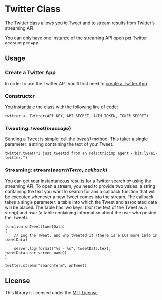# Twitter Class

The Twitter class allows you to Tweet and to stream results from Twitter’s streaming API.

You can only have one instance of the streaming API open per Twitter account per app.

## Usage

### Create a Twitter App

In order to use the Twitter API, you’ll first need to [create a Twitter App](https://apps.twitter.com/).

### Constructor

You instantiate the class with the following line of code:

```squirrel
twitter <- Twitter(API_KEY, API_SECRET, AUTH_TOKEN, TOKEN_SECRET)
```

### Tweeting: tweet(*message*)

Sending a Tweet is simple: call the *tweet()* method. This takes a single parameter: a string containing the text of your Tweet.

```squirrel
twitter.tweet("I just tweeted from an @electricimp agent - bit.ly/ei-twitter.")
```

### Streaming: stream(*searchTerm*, *callback*)

You can get near instantaneous results for a Twitter search by using the streaming API. To open a stream, you need to provide two values: a string containing the text you want to search for and a callback function that will be executed whenever a new Tweet comes into the stream. The callback takes a single parameter: a table into which the Tweet and associated data will be placed. The table has two keys: *text* (the text of the Tweet as a string) and *user* (a table containing information about the user who posted the Tweet).

```squirrel
function onTweet(tweetData) 
{
    // Log the Tweet, and who tweeted it (there is a LOT more info in tweetData)
    
    server.log(format("%s - %s", tweetData.text, tweetData.user.screen_name))
}

twitter.stream("searchTerm", onTweet)
```

## License

This library is licensed under the [MIT License](./LICENSE).
